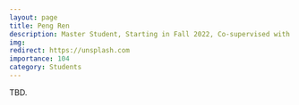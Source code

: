 ```yaml
---
layout: page
title: Peng Ren
description: Master Student, Starting in Fall 2022, Co-supervised with Prof. Xin Feng. <br> Research Topic&#58; Transferable Sparse Adversarial Attack.
img:
redirect: https://unsplash.com
importance: 104
category: Students
---
```


TBD.
